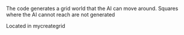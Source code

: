 The code generates a grid world that the AI can move around. Squares where the AI cannot reach are not generated

Located in mycreategrid